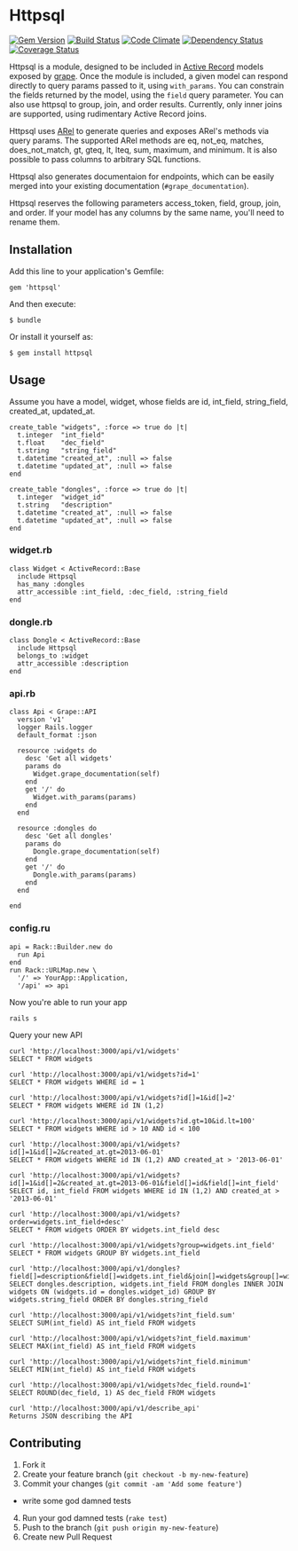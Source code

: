 # Httpsql

[![Gem Version](https://badge.fury.io/rb/httpsql.png)](http://badge.fury.io/rb/httpsql)
[![Build Status](https://travis-ci.org/Adaptly/httpsql.png?branch=master)](https://travis-ci.org/Adaptly/httpsql)
[![Code Climate](https://codeclimate.com/github/Adaptly/httpsql.png)](https://codeclimate.com/github/Adaptly/httpsql)
[![Dependency Status](https://gemnasium.com/Adaptly/httpsql.png)](https://gemnasium.com/Adaptly/httpsql)
[![Coverage Status](https://coveralls.io/repos/Adaptly/httpsql/badge.png)](https://coveralls.io/r/Adaptly/httpsql)

Httpsql is a module, designed to be included in [Active
Record](http://api.rubyonrails.org/classes/ActiveRecord/Base.html) models
exposed by [grape](https://github.com/intridea/grape). Once the module is
included, a given model can respond directly to query params passed to it,
using `with_params`. You can constrain the fields returned by the model, using
the `field` query parameter. You can also use httpsql to group, join, and order
results. Currently, only inner joins are supported, using rudimentary Active
Record joins.

Httpsql uses [ARel](http://www.slideshare.net/flah00/activerecord-arel) to
generate queries and exposes ARel's methods via query params. The supported ARel 
methods are eq, not_eq, matches, does_not_match, gt, gteq, lt, lteq, sum, 
maximum, and minimum. It is also possible to pass columns to arbitrary SQL 
functions. 

Httpsql also generates documentaion for endpoints, which can be easily merged
into your existing documentation (`#grape_documentation`).

Httpsql reserves the following parameters access_token, field, group, join, and order. If
your model has any columns by the same name, you'll need to rename them.

## Installation

Add this line to your application's Gemfile:

    gem 'httpsql'

And then execute:

    $ bundle

Or install it yourself as:

    $ gem install httpsql

## Usage

Assume you have a model, widget, whose fields are id, int_field, string_field, created_at, updated_at.

    create_table "widgets", :force => true do |t|
      t.integer  "int_field"
      t.float    "dec_field"
      t.string   "string_field"
      t.datetime "created_at", :null => false
      t.datetime "updated_at", :null => false
    end

    create_table "dongles", :force => true do |t|
      t.integer  "widget_id"
      t.string   "description"
      t.datetime "created_at", :null => false
      t.datetime "updated_at", :null => false
    end

### widget.rb

    class Widget < ActiveRecord::Base
      include Httpsql
      has_many :dongles
      attr_accessible :int_field, :dec_field, :string_field
    end

### dongle.rb

    class Dongle < ActiveRecord::Base
      include Httpsql
      belongs_to :widget
      attr_accessible :description
    end

### api.rb

    class Api < Grape::API
      version 'v1'
      logger Rails.logger
      default_format :json

      resource :widgets do
        desc 'Get all widgets'
        params do
          Widget.grape_documentation(self)
        end
        get '/' do
          Widget.with_params(params)
        end
      end

      resource :dongles do
        desc 'Get all dongles'
        params do
          Dongle.grape_documentation(self)
        end
        get '/' do
          Dongle.with_params(params)
        end
      end

    end

### config.ru

    api = Rack::Builder.new do
      run Api
    end
    run Rack::URLMap.new \
      '/' => YourApp::Application,
      '/api' => api

Now you're able to run your app

    rails s

Query your new API

    curl 'http://localhost:3000/api/v1/widgets'
    SELECT * FROM widgets

    curl 'http://localhost:3000/api/v1/widgets?id=1'
    SELECT * FROM widgets WHERE id = 1

    curl 'http://localhost:3000/api/v1/widgets?id[]=1&id[]=2'
    SELECT * FROM widgets WHERE id IN (1,2)

    curl 'http://localhost:3000/api/v1/widgets?id.gt=10&id.lt=100'
    SELECT * FROM widgets WHERE id > 10 AND id < 100

    curl 'http://localhost:3000/api/v1/widgets?id[]=1&id[]=2&created_at.gt=2013-06-01'
    SELECT * FROM widgets WHERE id IN (1,2) AND created_at > '2013-06-01'

    curl 'http://localhost:3000/api/v1/widgets?id[]=1&id[]=2&created_at.gt=2013-06-01&field[]=id&field[]=int_field'
    SELECT id, int_field FROM widgets WHERE id IN (1,2) AND created_at > '2013-06-01'

    curl 'http://localhost:3000/api/v1/widgets?order=widgets.int_field+desc'
    SELECT * FROM widgets ORDER BY widgets.int_field desc

    curl 'http://localhost:3000/api/v1/widgets?group=widgets.int_field'
    SELECT * FROM widgets GROUP BY widgets.int_field

    curl 'http://localhost:3000/api/v1/dongles?field[]=description&field[]=widgets.int_field&join[]=widgets&group[]=widgets.string_field&order=string_field'
    SELECT dongles.description, widgets.int_field FROM dongles INNER JOIN widgets ON (widgets.id = dongles.widget_id) GROUP BY widgets.string_field ORDER BY dongles.string_field

    curl 'http://localhost:3000/api/v1/widgets?int_field.sum'
    SELECT SUM(int_field) AS int_field FROM widgets

    curl 'http://localhost:3000/api/v1/widgets?int_field.maximum'
    SELECT MAX(int_field) AS int_field FROM widgets

    curl 'http://localhost:3000/api/v1/widgets?int_field.minimum'
    SELECT MIN(int_field) AS int_field FROM widgets

    curl 'http://localhost:3000/api/v1/widgets?dec_field.round=1'
    SELECT ROUND(dec_field, 1) AS dec_field FROM widgets

    curl 'http://localhost:3000/api/v1/describe_api'
    Returns JSON describing the API

## Contributing

1. Fork it
2. Create your feature branch (`git checkout -b my-new-feature`)
3. Commit your changes (`git commit -am 'Add some feature'`)
  * write some god damned tests
4. Run your god damned tests (`rake test`)
5. Push to the branch (`git push origin my-new-feature`)
6. Create new Pull Request

